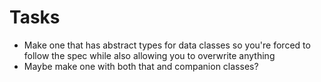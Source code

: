 # Tasks
* Make one that has abstract types for data classes so you're forced to follow the spec while also allowing you to overwrite anything
* Maybe make one with both that and companion classes?
